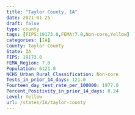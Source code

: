 ```yaml
---
title: "Taylor County, IA"
date: 2021-01-25
draft: false
type: county
tags: [FIPS:19173.0,FEMA:7.0,Non-core,Yellow]
categories: [IA]
County: Taylor County
State: IA
FIPS: 19173.0
FEMA_Region: 7.0
Population: 6121.0
NCHS_Urban_Rural_Classification: Non-core
Tests_in_prior_14_days: 121.0
Fourteen_day_test_rate_per_100000: 1977.0
Percent_Positivity_in_prior_14_days: 0.24
Level: Yellow
url: /states/IA/taylor-county
---
```



